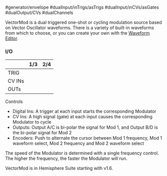 #generator/envelope  #dualInput/inTrigs/asTrigs #dualInput/inCVs/asGates #dualOutput/CVs  #dualChannels 

VectorMod is a dual triggered one-shot or cycling modulation source based on Vector Oscillator waveforms. There is a variety of built-in waveforms from which to choose, or you can create your own with the [Waveform Editor](https://github.com/Chysn/O_C-HemisphereSuite/wiki/Waveform-Editor).

### I/O

|        | 1/3 | 2/4 |
| ------ | :-: | :-: |
| TRIG   |     |     |
| CV INs |     |     |
| OUTs   |     |     |


Controls
* Digital Ins: A trigger at each input starts the corresponding Modulator
* CV Ins: A high signal (gate) at each input causes the corresponding Modulator to cycle
* Outputs: Output A/C is bi-polar the signal for Mod 1, and Output B/D is the bi-polar signal for Mod 2
* Encoders: Push to alternate the cursor between Mod 1 frequency, Mod 1 waveform select, Mod 2 frequency and Mod 2 waveform select

The speed of the Modulator is determined with a single frequency control. The higher the frequency, the faster the Modulator will run.

VectorMod is in Hemisphere Suite starting with v1.6.